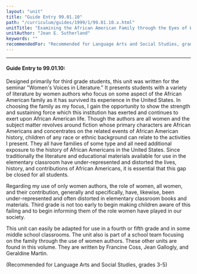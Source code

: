 ```yaml
---
layout: "unit"
title: "Guide Entry 99.01.10"
path: "/curriculum/guides/1999/1/99.01.10.x.html"
unitTitle: "Examining the African American Family through the Eyes of Women Authors"
unitAuthor: "Jean E. Sutherland"
keywords: ""
recommendedFor: "Recommended for Language Arts and Social Studies, grades 3-5."
---
```

<body>
<hr/>
<h4>
Guide Entry to 99.01.10:
</h4>
<p>Designed primarily for third grade students, this unit was written for the seminar "Women's Voices in Literature."  It presents students with a variety of literature by women authors who focus on some aspect of the African American family as it has survived its experience in the United States.  In choosing the family as my focus, I gain the opportunity to show the strength and sustaining force which this institution has exerted and continues to exert upon African American life.  Though the authors are all women and the subject matter revolves around fiction whose primary characters are African Americans and concentrates on the related events of African American history, children of any race or ethnic background can relate to the activities I present.  They all have families of some type and all need additional exposure to the history of African Americans in the United States.  Since traditionally the literature and educational materials available for use in the elementary classroom have under-represented and distorted the lives, history, and contributions of African Americans, it is essential that this gap be closed for all students.</p>
<p>
Regarding my use of only women authors, the role of women, all women, and their contribution, generally and specifically, have, likewise, been under-represented and often distorted in elementary classroom books and materials.  Third grade is not too early to begin making children aware of this failing and to begin informing them of the role women have played in our society.
</p>
<p>
This unit can easily be adapted for use in a fourth or fifth grade and in some middle school classrooms.  The unit also is part of a school team focusing on the family through the use of women authors.  These other units are found in this volume.  They are written by Francine Coss, Jean Gallogly, and Geraldine Martin.
</p>
<p>
(Recommended for Language Arts and Social Studies, grades 3-5)
</p>
</body>
